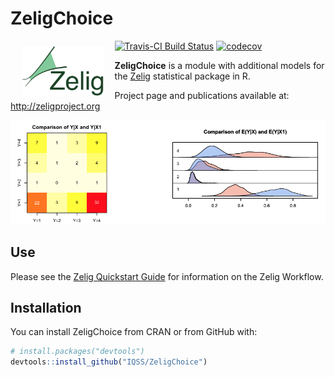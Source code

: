 
<!-- README.md is generated from README.Rmd. Please edit that file -->
ZeligChoice
===========

<a href="http://zeligproject.org"><img src="images/zelig.png" align="left" height="80" vspace="8" hspace="18"></a>

[![Travis-CI Build Status](https://travis-ci.org/IQSS/ZeligChoice.svg?branch=master)](https://travis-ci.org/IQSS/ZeligChoice) [![codecov](https://codecov.io/gh/IQSS/ZeligChoice/branch/master/graph/badge.svg)](https://codecov.io/gh/IQSS/ZeligChoice)

**ZeligChoice** is a module with additional models for the [Zelig](https://github.com/IQSS/Zelig) statistical package in R.

Project page and publications available at: <http://zeligproject.org>

![Example Page](images/output2.png)

Use
---

Please see the [Zelig Quickstart Guide](https://github.com/IQSS/Zelig/blob/master/README.md) for information on the Zelig Workflow.

Installation
------------

You can install ZeligChoice from CRAN or from GitHub with:

``` r
# install.packages("devtools")
devtools::install_github("IQSS/ZeligChoice")
```
